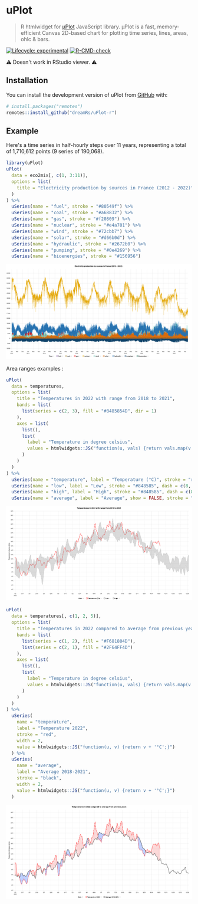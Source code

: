 
# uPlot

> R htmlwidget for [µPlot](https://github.com/leeoniya/uPlot) JavaScript library. μPlot is a fast, memory-efficient Canvas 2D-based chart for plotting time series, lines, areas, ohlc & bars.

<!-- badges: start -->
[![Lifecycle: experimental](https://img.shields.io/badge/lifecycle-experimental-orange.svg)](https://lifecycle.r-lib.org/articles/stages.html#experimental)
[![R-CMD-check](https://github.com/dreamRs/uPlot-r/actions/workflows/R-CMD-check.yaml/badge.svg)](https://github.com/dreamRs/uPlot-r/actions/workflows/R-CMD-check.yaml)
<!-- badges: end -->


:warning: Doesn't work in RStudio viewer. :warning:


## Installation

You can install the development version of uPlot from [GitHub](https://github.com/dreamRs/uPlot-r) with:

```r
# install.packages("remotes")
remotes::install_github("dreamRs/uPlot-r")
```

## Example

Here's a time series in half-hourly steps over 11 years, representing a total of 1,710,612 points (9 series of 190,068).

```r
library(uPlot)
uPlot(
  data = eco2mix[, c(1, 3:11)],
  options = list(
    title = "Electricity production by sources in France (2012 - 2022)"
  )
) %>% 
  uSeries(name = "fuel", stroke = "#80549f") %>% 
  uSeries(name = "coal", stroke = "#a68832") %>% 
  uSeries(name = "gas", stroke = "#f20809") %>% 
  uSeries(name = "nuclear", stroke = "#e4a701") %>% 
  uSeries(name = "wind", stroke = "#72cbb7") %>% 
  uSeries(name = "solar", stroke = "#d66b0d") %>% 
  uSeries(name = "hydraulic", stroke = "#2672b0") %>% 
  uSeries(name = "pumping", stroke = "#0e4269") %>% 
  uSeries(name = "bioenergies", stroke = "#156956")
```
![uPlot example](man/figures/uplot.png)



Area ranges examples :

```r
uPlot(
  data = temperatures,
  options = list(
    title = "Temperatures in 2022 with range from 2018 to 2021",
    bands = list(
      list(series = c(2, 3), fill = "#8485854D", dir = 1)
    ),
    axes = list(
      list(),
      list(
        label = "Temperature in degree celsius",
        values = htmlwidgets::JS("function(u, vals) {return vals.map(v => v + '°C');}")
      )
    )
  )
) %>% 
  uSeries(name = "temperature", label = "Temperature (°C)", stroke = "red", width = 2) %>% 
  uSeries(name = "low", label = "Low", stroke = "#848585", dash = c(8, 2)) %>% 
  uSeries(name = "high", label = "High", stroke = "#848585", dash = c(8, 2)) %>% 
  uSeries(name = "average", label = "Average", show = FALSE, stroke = "#111")
```

![temperature 1 example](man/figures/temperature1.png)


```r
uPlot(
  data = temperatures[, c(1, 2, 5)],
  options = list(
    title = "Temperatures in 2022 compared to average from previous years",
    bands = list(
      list(series = c(1, 2), fill = "#F681804D"),
      list(series = c(2, 1), fill = "#2F64FF4D")
    ),
    axes = list(
      list(),
      list(
        label = "Temperature in degree celsius",
        values = htmlwidgets::JS("function(u, vals) {return vals.map(v => v + '°C');}")
      )
    )
  )
) %>% 
  uSeries(
    name = "temperature",
    label = "Temperature 2022", 
    stroke = "red", 
    width = 2,
    value = htmlwidgets::JS("function(u, v) {return v + '°C';}")
  ) %>% 
  uSeries(
    name = "average",
    label = "Average 2018-2021",
    stroke = "black",
    width = 2,
    value = htmlwidgets::JS("function(u, v) {return v + '°C';}")
  )
```

![temperature 2 example](man/figures/temperature2.png)

